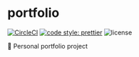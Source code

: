 # portfolio
[![CircleCI](https://circleci.com/gh/bruno02221/portfolio.svg?style=svg)](https://circleci.com/gh/bruno02221/portfolio)
[![code style: prettier](https://img.shields.io/badge/code_style-prettier-ff69b4.svg?style=flat-square)](https://github.com/prettier/prettier)
![license](https://img.shields.io/github/license/mashape/apistatus.svg?style=flat-square)


💼 Personal portfolio project
